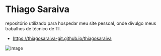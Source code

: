 # Thiago Saraiva

repositório utilizado para hospedar meu site pessoal, onde divulgo meus trabalhos de técnico de TI.
* https://thiagosaraiva-git.github.io/thiagosaraiva

![image](https://user-images.githubusercontent.com/9470353/183518506-5ffdd6b0-4dc1-445c-8ca3-02876330390e.png)
